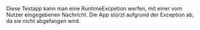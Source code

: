 Diese Testapp kann man eine RuntimeExcpetion werfen, mit einer vom Nutzer eingegebenen Nachricht. Die App stürzt aufgrund der Exception ab, da sie nicht abgefangen wird.
